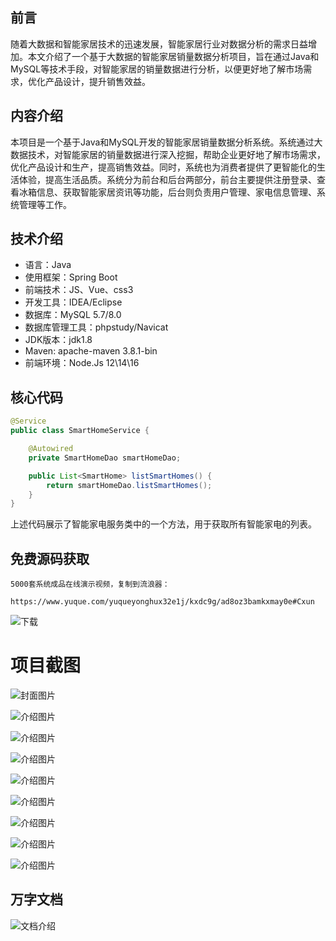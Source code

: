 ## 前言

随着大数据和智能家居技术的迅速发展，智能家居行业对数据分析的需求日益增加。本文介绍了一个基于大数据的智能家居销量数据分析项目，旨在通过Java和MySQL等技术手段，对智能家居的销量数据进行分析，以便更好地了解市场需求，优化产品设计，提升销售效益。

## 内容介绍

本项目是一个基于Java和MySQL开发的智能家居销量数据分析系统。系统通过大数据技术，对智能家居的销量数据进行深入挖掘，帮助企业更好地了解市场需求，优化产品设计和生产，提高销售效益。同时，系统也为消费者提供了更智能化的生活体验，提高生活品质。系统分为前台和后台两部分，前台主要提供注册登录、查看冰箱信息、获取智能家居资讯等功能，后台则负责用户管理、家电信息管理、系统管理等工作。

## 技术介绍

- 语言：Java
- 使用框架：Spring Boot
- 前端技术：JS、Vue、css3
- 开发工具：IDEA/Eclipse
- 数据库：MySQL 5.7/8.0
- 数据库管理工具：phpstudy/Navicat
- JDK版本：jdk1.8
- Maven: apache-maven 3.8.1-bin
- 前端环境：Node.Js 12\14\16

## 核心代码

```java
@Service
public class SmartHomeService {

    @Autowired
    private SmartHomeDao smartHomeDao;

    public List<SmartHome> listSmartHomes() {
        return smartHomeDao.listSmartHomes();
    }
}
```

上述代码展示了智能家电服务类中的一个方法，用于获取所有智能家电的列表。

## 免费源码获取

```
5000套系统成品在线演示视频，复制到流浪器： 
```
```
https://www.yuque.com/yuqueyonghux32e1j/kxdc9g/ad8oz3bamkxmay0e#Cxun
```
![下载](https://img12.360buyimg.com/ddimg/jfs/t1/339687/11/1349/28408/68ad865fF412d7877/adaa650483a100f2.jpg)

# 项目截图

![封面图片](https://img11.360buyimg.com/ddimg/jfs/t1/326239/33/4437/134322/689e07cdF01cbea67/5246a1e13ef47872.jpg)

![介绍图片](https://img13.360buyimg.com/ddimg/jfs/t1/320007/8/24786/69774/689e07abF02256140/313c03a4186f18fd.jpg)

![介绍图片](https://img11.360buyimg.com/ddimg/jfs/t1/318459/10/25116/44197/689e07abFef68436a/0214feee3f15bc61.jpg)

![介绍图片](https://img12.360buyimg.com/ddimg/jfs/t1/324377/19/4646/70757/689e07acF712bfd86/159c36107ae4e625.jpg)

![介绍图片](https://img10.360buyimg.com/ddimg/jfs/t1/312777/3/26388/50862/689e07adFe1fa9141/d4d56cfa98ee852f.jpg)

![介绍图片](https://img14.360buyimg.com/ddimg/jfs/t1/307194/35/24353/21709/689e07aeF88b1e65d/404d428666188d1d.jpg)

![介绍图片](https://img11.360buyimg.com/ddimg/jfs/t1/311866/19/26303/52309/689e07aeFae6d51e8/95ebf6ff146c2330.jpg)

![介绍图片](https://img13.360buyimg.com/ddimg/jfs/t1/291666/1/27114/36813/689e07b3F94fb0f30/1599772cedaee532.jpg)

![介绍图片](https://img14.360buyimg.com/ddimg/jfs/t1/306727/20/26462/95286/689e07b3Fc61af9da/d6dd01057cbadc8f.jpg)


## 万字文档
![文档介绍](https://img14.360buyimg.com/ddimg/jfs/t1/338393/1/3576/156947/68b1ad0cF74dc525c/ff9cd6c574295685.jpg)
